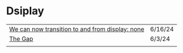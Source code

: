 # Dsiplay

|                                                                                                |         |
| ---------------------------------------------------------------------------------------------- | ------- |
| [We can now transition to and from display: none](https://www.youtube.com/watch?v=vmDEHAzj2XE) | 6/16/24 |
| [The Gap](https://ishadeed.com/article/the-gap/#the-gap-property)                              | 6/3/24  |
|                                                                                                |         |
